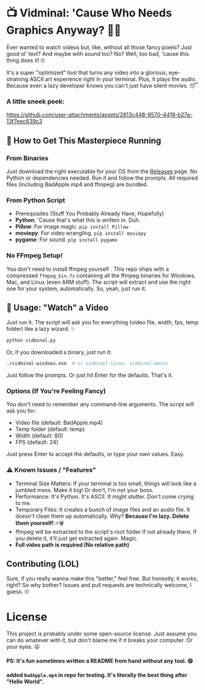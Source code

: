 # 📺 Vidminal: 'Cause Who Needs Graphics Anyway? 🤷‍♀️
Ever wanted to watch videos but, like, without all those fancy pixels? Just good ol' text? And maybe with sound too? No? Well, too bad, 'cause this thing does it! 🙄

It's a super "optimized" tool that turns any video into a glorious, eye-straining ASCII art experience right in your terminal. Plus, it plays the audio. Because even a lazy developer knows you can't just have silent movies. 😴


### A little sneek peek:
https://github.com/user-attachments/assets/2813c448-8570-4419-b27a-13f7eec639c3



## 🚀 How to Get This Masterpiece Running

### From Binaries
Just download the right executable for your OS from the [Releases](https://github.com/sajagin/vidminal/releases) page. No Python or dependencies needed. Run it and follow the prompts. All required files (including BadApple.mp4 and ffmpeg) are bundled.

### From Python Script

- Prerequisites (Stuff You Probably Already Have, Hopefully)
- **Python**: 'Cause that's what this is written in. Duh.
- **Pillow**: For image magic. `pip install Pillow`
- **moviepy**: For video wrangling. `pip install moviepy`
- **pygame**: For sound. `pip install pygame`

### No FFmpeg Setup!
You don't need to install ffmpeg yourself . This repo ships with a compressed `ffmpeg_bin.7z` containing all the ffmpeg binaries for Windows, Mac, and Linux (even ARM stuff). The script will extract and use the right one for your system, automatically. So, yeah, just run it.

## 🍿 Usage: "Watch" a Video
Just run it. The script will ask you for everything (video file, width, fps, temp folder) like a lazy wizard. ✨
```bash
python vidminal.py
```
Or, if you downloaded a binary, just run it:
```bash
./vidminal-windows.exe  # or vidminal-linux, vidminal-macos
```
Just follow the prompts. Or just hit Enter for the defaults. That's it.

### Options (If You're Feeling Fancy)
You don't need to remember any command-line arguments. The script will ask you for:
- Video file (default: BadApple.mp4)
- Temp folder (default: temp)
- Width (default: 80)
- FPS (default: 24)

Just press Enter to accept the defaults, or type your own values. Easy.

### ⚠️ Known Issues / "Features"
- Terminal Size Matters: If your terminal is too small, things will look like a jumbled mess. Make it big! Or don't, I'm not your boss.
- Performance: It's Python. It's ASCII. It might stutter. Don't come crying to me.
- Temporary Files: It creates a bunch of image files and an audio file. It doesn't clean them up automatically. Why? **Because I'm lazy. Delete them yourself!** 🔥🗑️
- ffmpeg will be extracted to the script's root folder if not already there. If you delete it, it'll just get extracted again. Magic.
- **Full video path is required (No relative path)**

## Contributing (LOL)
Sure, if you really wanna make this "better," feel free. But honestly, it works, right? So why bother? Issues and pull requests are technically welcome, I guess. 🙄

# License
This project is probably under some open-source license. Just assume you can do whatever with it, but don't blame me if it breaks your computer. Or your eyes. 😜

#### PS: It's fun sometimes written a README from hand without any tool. 😆
#### added `BadApple.mp4` in repo for testing. It's literally the best thing after "Hello World".

